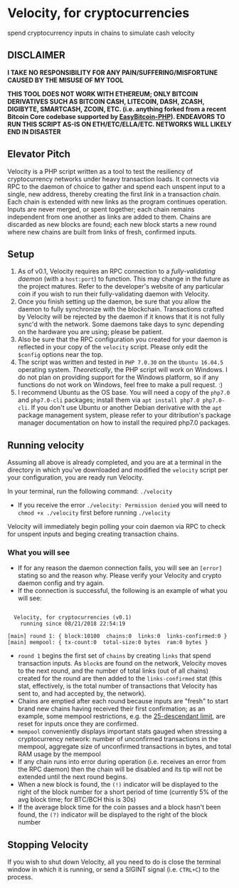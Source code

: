 # Velocity, for cryptocurrencies
spend cryptocurrency inputs in chains to simulate cash velocity

## DISCLAIMER
**I TAKE NO RESPONSIBILITY FOR ANY PAIN/SUFFERING/MISFORTUNE CAUSED BY THE MISUSE OF MY TOOL**

**THIS TOOL DOES NOT WORK WITH ETHEREUM; ONLY BITCOIN DERIVATIVES SUCH AS BITCOIN CASH, LITECOIN, DASH, ZCASH, DIGIBYTE, SMARTCASH, ZCOIN, ETC. (i.e. anything forked from a recent Bitcoin Core codebase supported by [EasyBitcoin-PHP][1]). ENDEAVORS TO RUN THIS SCRIPT AS-IS ON ETH/ETC/ELLA/ETC. NETWORKS WILL LIKELY END IN DISASTER**

## Elevator Pitch
Velocity is a PHP script written as a tool to test the resiliency of cryptocurrency networks under heavy transaction loads. It connects via RPC to the daemon of choice to gather and spend each unspent input to a single, new address, thereby creating the first *link* in a transaction *chain*. Each chain is extended with new links as the program continues operation. Inputs are never merged, or spent together; each chain remains independent from one another as links are added to them. Chains are discarded as new blocks are found; each new block starts a new round where new chains are built from links of fresh, confirmed inputs.

## Setup
1. As of v0.1, Velocity requires an RPC connection to a *fully-validating daemon* (with a `host:port`) to function. This may change in the future as the project matures. Refer to the developer's website of any particular coin if you wish to run their fully-validating daemon with Velocity.
2. Once you finish setting up the daemon, be sure that you allow the daemon to fully synchronize with the blockchain. Transactions crafted by Velocity will be rejected by the daemon if it knows that it is not fully sync'd with the network. Some daemons take days to sync depending on the hardware you are using; please be patient.
3. Also be sure that the RPC configuration you created for your daemon is reflected in your copy of the `velocity` script. Please only edit the `$config` options near the top.
3. The script was written and tested in `PHP 7.0.30` on the `Ubuntu 16.04.5` operating system. *Theoretically*, the PHP script will work on Windows. I do not plan on providing support for the Windows platform, so if any functions do not work on Windows, feel free to make a pull request. :)
4. I recommend Ubuntu as the OS base. You will need a copy of the `php7.0` and `php7.0-cli` packages; install them via `apt install php7.0 php7.0-cli`. If you don't use Ubuntu or another Debian derivative with the `apt` package management system, please refer to your ditribution's package manager documentation on how to install the required php7.0 packages.

## Running velocity
Assuming all above is already completed, and you are at a terminal in the directory in which you've downloaded and modified the `velocity` script per your configuration, you are ready run Velocity.

In your terminal, run the following command: `./velocity`

* If you receive the error `./velocity: Permission denied` you will need to `chmod +x ./velocity` first before running `./velocity`

Velocity will immediately begin polling your coin daemon via RPC to check for unspent inputs and beging creating transaction chains.

### What you will see
* If for any reason the daemon connection fails, you will see an `[error]` stating so and the reason why. Please verify your Velocity and crypto daemon config and try again.
* If the connection is successful, the following is an example of what you will see:

```	
  
  Velocity, for cryptocurrencies (v0.1)
	running since 08/21/2018 22:54:19

[main] round 1: { block:10100  chains:0  links:0  links-confirmed:0 }
[main] mempool: { tx-count:0  total-size:0 bytes  ram:0 bytes }
```

* `round 1` begins the first set of `chains` by creating `links` that spend transaction inputs. As `block`s are found on the network, Velocity moves to the next round, and the number of total links (out of all chains) created for the round are then added to the `links-confirmed` stat (this stat, effectively, is the total number of transactions that Velocity has sent to, and had accepted by, the network).
* Chains are emptied after each round because inputs are "fresh" to start brand new chains having received their first confirmation; as an example, some mempool restrictions, e.g. the [25-descendant limit][2], are reset for inputs once they are confirmed.
* `mempool` conveniently displays important stats gauged when stressing a cryptocurrency network: number of unconfirmed transactions in the mempool, aggregate size of unconfirmed transactions in bytes, and total RAM usage by the mempool
* If any chain runs into error during operation (i.e. receives an error from the RPC daemon) then the chain will be disabled and its tip will not be extended until the next round begins.
* When a new block is found, the `(!)` indicator will be displayed to the right of the block number for a short period of time (currently 5% of the avg block time; for BTC/BCH this is 30s)
* If the average block time for the coin passes and a block hasn't been found, the `(?)` indicator will be displayed to the right of the block number

## Stopping Velocity
If you wish to shut down Velocity, all you need to do is close the terminal window in which it is running, or send a SIGINT signal (i.e. `CTRL+C`) to the process.

[1]: https://github.com/aceat64/EasyBitcoin-PHP
[2]: https://jasonc.me/blog/chained-0-conf-transactions-memo

